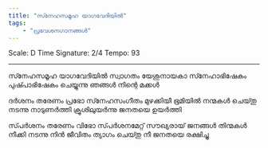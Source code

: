 ```yaml
---
title: "സ്‍നേഹസമൂഹ യാഗവേദിയിൽ"
tags:
    - "പ്രവേശനഗാനങ്ങൾ"
---
```


Scale: D
Time Signature: 2/4
Tempo: 93

---

സ്‍നേഹസമൂഹ യാഗവേദിയിൽ
സ്വാഗതം യേശുനായകാ
സ്‍നേഹാഭിഷേകം പുഷ്‍പാഭിഷേകം
ചെയ്യുന്നു ഞങ്ങൾ നിന്റെ മക്കൾ

ദർശനം തരേണം പ്രഭോ
സ്‍നേഹസംഗീതം മുഴക്കിയീ ഭൂമിയിൽ
നന്മകൾ ചെയ്‍തു നടന്നു നാടുണർത്തി
ക്രൂശിലുയർന്നു ജനതയെ ഉയർത്തി

സ്‍പർശനം തരേണം വിഭോ
സ്‍പർശനമേറ്റ് സൗഖ്യരായ് ജനങ്ങൾ
തിന്മകൾ നീക്കി നടന്നു നിൻ ജീവിതം
ത്യാഗം ചെയ്‍തു നീ ജനതയെ രക്ഷിച്ചു
